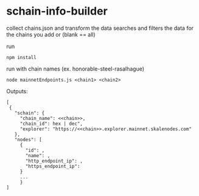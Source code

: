 # schain-info-builder
collect chains.json and transform the data
searches and filters the data for the chains you add or (blank == all)


run 
```console
npm install
```

run with chain names (ex. honorable-steel-rasalhague)
```console
node mainnetEndpoints.js <chain1> <chain2>
```

Outputs:
 ```
 [
  {
    "schain": {
      "chain_name": <<chain>>,
      "chain_id": hex | dec",
      "explorer": "https://<<chain>>.explorer.mainnet.skalenodes.com"
    },
    "nodes": [
      {
        "id": ,
        "name": ,
        "http_endpoint_ip": ,
        "https_endpoint_ip": 
      }
      ...
      }
 ]
```
